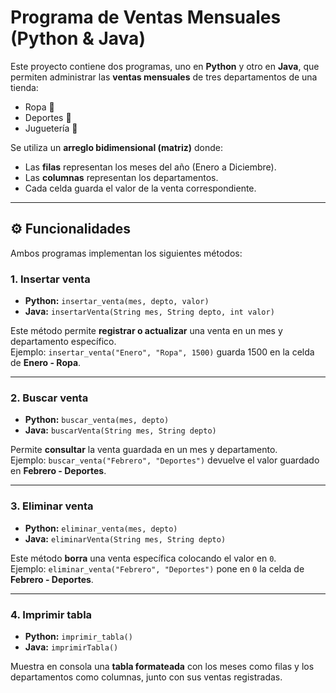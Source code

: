 # Programa de Ventas Mensuales (Python & Java)

Este proyecto contiene dos programas, uno en **Python** y otro en **Java**, que permiten administrar las **ventas mensuales** de tres departamentos de una tienda:

- Ropa 👕  
- Deportes 🏀  
- Juguetería 🧸  

Se utiliza un **arreglo bidimensional (matriz)** donde:  
- Las **filas** representan los meses del año (Enero a Diciembre).  
- Las **columnas** representan los departamentos.  
- Cada celda guarda el valor de la venta correspondiente.

---

## ⚙️ Funcionalidades

Ambos programas implementan los siguientes métodos:

### 1. Insertar venta
- **Python:** `insertar_venta(mes, depto, valor)`  
- **Java:** `insertarVenta(String mes, String depto, int valor)`  

Este método permite **registrar o actualizar** una venta en un mes y departamento específico.  
Ejemplo: `insertar_venta("Enero", "Ropa", 1500)` guarda 1500 en la celda de **Enero - Ropa**.

---

### 2. Buscar venta
- **Python:** `buscar_venta(mes, depto)`  
- **Java:** `buscarVenta(String mes, String depto)`  

Permite **consultar** la venta guardada en un mes y departamento.  
Ejemplo: `buscar_venta("Febrero", "Deportes")` devuelve el valor guardado en **Febrero - Deportes**.

---

### 3. Eliminar venta
- **Python:** `eliminar_venta(mes, depto)`  
- **Java:** `eliminarVenta(String mes, String depto)`  

Este método **borra** una venta específica colocando el valor en `0`.  
Ejemplo: `eliminar_venta("Febrero", "Deportes")` pone en `0` la celda de **Febrero - Deportes**.

---

### 4. Imprimir tabla
- **Python:** `imprimir_tabla()`  
- **Java:** `imprimirTabla()`  

Muestra en consola una **tabla formateada** con los meses como filas y los departamentos como columnas, junto con sus ventas registradas.


